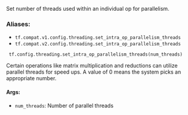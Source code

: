 
Set number of threads used within an individual op for parallelism.
### Aliases:
- `tf.compat.v1.config.threading.set_intra_op_parallelism_threads`
- `tf.compat.v2.config.threading.set_intra_op_parallelism_threads`

```
 tf.config.threading.set_intra_op_parallelism_threads(num_threads)
```

Certain operations like matrix multiplication and reductions can utilize parallel threads for speed ups. A value of 0 means the system picks an appropriate number.
#### Args:
- `num_threads`: Number of parallel threads
